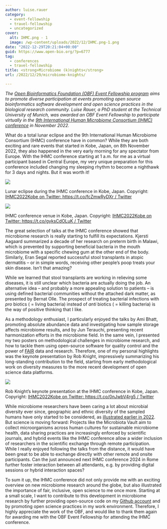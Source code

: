 ```yaml
---
author: luise.rauer
category:
  - event-fellowship
  - travel-fellowship
  - uncategorized
cover:
  alt: IHMC.png - 1
  image: /wp-content/uploads/2022/12/IHMC.png-1.png
date: "2022-12-29T20:21:04+00:00"
guid: https://www.open-bio.org/?p=6777
tag:
  - conferences
  - travel-fellowship
title: <strong>Microbiome (k)nights</strong>
url: /2022/12/29/microbiome-knights/

---
```

_The [Open Bioinformatics Foundation (OBF) Event Fellowship program](/travel-awards) aims to promote diverse participation at events promoting open source bioinformatics software development and open science practices in the biological research community. Luise Rauer, a PhD student at the Technical University of Munich, was awarded an OBF Event Fellowship to participate virtually in the [9th International Human Microbiome Consortium (IHMC) conference](https://ihmc2022.jp/) in November 2022._

What do a total lunar eclipse and the 9th International Human Microbiome Consortium (IHMC) conference have in common? While they are both exciting and rare events that started in Kobe, Japan, on 8th November 2022, they also happened in the very early morning for any spectator from Europe. With the IHMC conference starting at 1 a.m. for me as a virtual participant based in Central Europe, my very unique preparation for this conference included changing my sleeping rhythm to become a nighthawk for 3 days and nights. But it was worth it!

![](https://lh3.googleusercontent.com/xPHSave0sB4wnINy1FmDgZAMppudbf8Awe7QF-gBnQZhum0Ie-XRHDoNhzZ3HcIuX6wqVAewQXL7itzJJtQvwc0SRI7ELIh7jtwJanqLnRdHrDRf6Vq1gWeV95oykU3qluSyb9X5_3mjw2pkW7AIXwiVsQoRnvPsu1DHNelSIth2VOayGXjyh_dFOe2-fQ)

Lunar eclipse during the IHMC conference in Kobe, Japan. Copyright: [IHMC2022Kobe on Twitter: https://t.co/fcZmwRyDXr / Twitter](https://twitter.com/ihmc2022/status/1589938303465558019)

![](https://lh5.googleusercontent.com/eBwU2DmRmdXjggB4DpT4PpCnaNHKrujY9X1Q6Ld33LTTmVLFv9tRR7hN4IEHEuCiTjFtZphEkTHvBr4XrApHiy47jYuJKWotlfTfM7L3Q0Z3AIPgfhKiR8s5BH3Crf7iLml3ZKujLUBiZmMAMmWxMD9VetwaGUC_bGzIGE-KCgUqAyXjr-eRdmBHCPMTUw)

IHMC conference venue in Kobe, Japan. Copyright: [IHMC2022Kobe on Twitter: https://t.co/gyksCdOLuK / Twitter](https://twitter.com/ihmc2022/status/1589797866792710144)

The great selection of talks at the IHMC conference showed that microbiome research is really starting to fulfill its expectations. Kjersti Aagaard summarized a decade of her research on preterm birth in Malawi, which is prevented by supporting beneficial bacteria in the mouth microbiome with a specific chewing gum at the other end of the body. Similarly, Eran Segal reported successful stool transplants in atopic dermatitis – or in simple words, receiving other people’s poop treats your skin disease. Isn’t that amazing?

While we learned that stool transplants are working in relieving some diseases, it is still unclear which bacteria are actually doing the job. An alternative idea – and probably a more appealing solution to patients – is using defined bacterial communities without the attached dark matter, as presented by Bernat Olle. The prospect of treating bacterial infections with _pro_ biotics ( = living bacteria) instead of _anti_ biotics ( = killing bacteria) is the way of positive thinking that I like.

As a methodology enthusiast, I particularly enjoyed the talks by Ami Bhatt, promoting absolute abundance data and investigating how sample storage affects microbiome results, and by Jun Terauchi, presenting recent harmonization efforts in the microbiome field. In the same vein, I presented my two posters on methodological challenges in microbiome research, and how to tackle them using open-source software for quality control and the power of [FAIR](https://www.go-fair.org/fair-principles/) data and research. Therefore, one of my personal highlights was the keynote presentation by Rob Knight, impressively summarizing his long-standing contribution to the field, starting from early methodological work on diversity measures to the more recent development of open science data platforms.

![](https://lh5.googleusercontent.com/zoNUspJTAv5k0YAM1xDDYkj0GFEfG69_A57y0z92Jh-uhMPClZHlH3vBkLwK3W_O8lMiNiSZVXuqoiRhkubOWEjSQXZf3tqu4uzQPzMLFWckEbGGky85TT51OIUsA04zLyU6Wdj6II-ev9aJLjOlCg7kTozOy0JX659JwqjkF-xhs01d45ndEVfl-vjCOA)

Rob Knight’s keynote presentation at the IHMC conference in Kobe, Japan. Copyright: [IHMC2022Kobe on Twitter: https://t.co/0nJwbV4rg5 / Twitter](https://twitter.com/ihmc2022/status/1590290658887360512)

While microbiome researchers have been caring a lot about microbial diversity ever since, geographic and ethnic diversity of the sampled humans have only started to be considered, as [illustrated earlier in 2022](https://www.science.org/content/article/studies-human-microbiome-ignored-developing-world-potentially-compromising-treatments). But science is moving forward: Projects like the Microbiota Vault aim to collect microorganisms across human cultures for sustainable microbiome health, data sharing practices are increasingly enforced by scientific journals, and hybrid events like the IHMC conference allow a wider inclusion of researchers in the scientific exchange through remote participation. While I really enjoyed following the talks from the distance, it would have been great to be able to exchange directly with other remote and onsite participants. Can the just announced next IHMC conference 2024 in Rome further foster interaction between all attendants, e.g. by providing digital sessions or hybrid interaction spaces?

To sum it up, the IHMC conference did not only provide me with an exciting overview on new microbiome research around the globe, but also illustrated the importance of fair, inclusive, open science to me once more. Starting at a small scale, I want to contribute to this development in microbiome research by further providing open-source code on my [Github account](https://github.com/LuiseRauer) and by promoting open science practices in my work environment. Therefore, I highly appreciate the work of the OBF, and would like to thank them again for awarding me with the OBF Event Fellowship for attending the IHMC conference.
